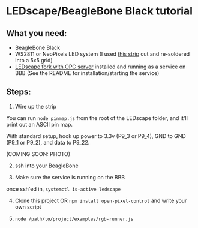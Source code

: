# LEDscape/BeagleBone Black tutorial

## What you need:

* BeagleBone Black
* WS2811 or NeoPixels LED system (I used [this strip](https://www.adafruit.com/products/1376) cut and re-soldered into a 5x5 grid)
* [LEDscape fork with OPC server](https://github.com/Yona-Appletree/LEDscape) installed and running as a service on BBB (See the README for installation/starting the service)

## Steps:

1. Wire up the strip

  You can run `node pinmap.js` from the root of the LEDscape folder, and it'll print out an ASCII pin map.

  With standard setup, hook up power to 3.3v (P9_3 or P9_4), GND to GND (P9_1 or P9_2), and data to P9_22.

  (COMING SOON: PHOTO)

2. ssh into your BeagleBone

3. Make sure the service is running on the BBB

  once ssh'ed in, `systemctl is-active ledscape`

4. Clone this project OR `npm install open-pixel-control` and write your own script

5. `node /path/to/project/examples/rgb-runner.js`
